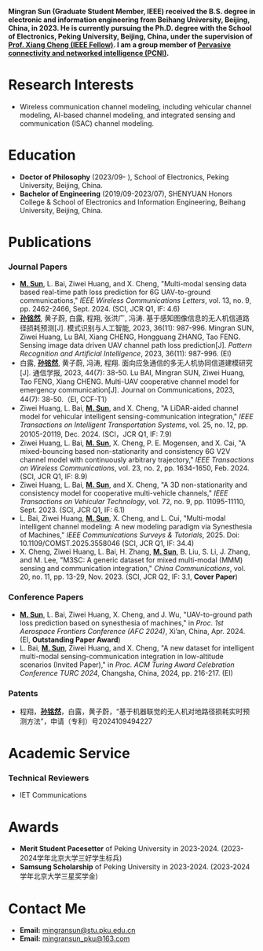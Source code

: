 **Mingran Sun (Graduate Student Member, IEEE) received the B.S. degree in electronic and information engineering from Beihang University, Beijing, China, in 2023. He is currently pursuing the Ph.D. degree with the School of Electronics, Peking University, Beijing, China, under the supervision of [Prof. Xiang Cheng (IEEE Fellow)](https://ele.pku.edu.cn/info/1023/1063.htm). I am a group member of [Pervasive connectivity and networked intelligence (PCNI)](http://pcni.pku.edu.cn/homepage.html).**


# Research Interests

+ Wireless communication channel modeling, including vehicular channel modeling, AI-based channel
modeling, and integrated sensing and communication (ISAC) channel modeling.


# Education

+ **Doctor of Philosophy** (2023/09- ), School of Electronics, Peking University, Beijing, China.
+ **Bachelor of Engineering** (2019/09-2023/07), SHENYUAN Honors College & School of Electronics and Information Engineering, Beihang University, Beijing, China.

# Publications


### Journal Papers

+ **<u>M. Sun</u>**, L. Bai, Ziwei Huang, and X. Cheng, "Multi-modal sensing data based real-time path loss prediction for 6G UAV-to-ground communications," *IEEE Wireless Communications Letters*, vol. 13, no. 9, pp. 2462-2466, Sept. 2024. (SCI, JCR Q1, IF: 4.6)
+ **<u>孙铭然</u>**, 黄子蔚, 白露, 程翔, 张洪广, 冯涛. 基于感知图像信息的无人机信道路径损耗预测[J]. 模式识别与人工智能, 2023, 36(11): 987-996. Mingran SUN, Ziwei Huang, Lu BAI, Xiang CHENG, Hongguang ZHANG, Tao FENG. Sensing image data driven UAV channel path loss prediction[J]. *Pattern Recognition and Artificial Intelligence*, 2023, 36(11): 987-996. (EI)
+ 白露, **<u>孙铭然</u>**, 黄子蔚, 冯涛, 程翔. 面向应急通信的多无人机协同信道建模研究[J]. 通信学报, 2023, 44(7): 38-50. Lu BAI, Mingran SUN, Ziwei Huang, Tao FENG, Xiang CHENG. Multi-UAV cooperative channel model for emergency communication[J]. Journal on Communications, 2023, 44(7): 38-50.（EI, CCF-T1）
+ Ziwei Huang, L. Bai, **<u>M. Sun</u>**, and X. Cheng, "A LiDAR-aided channel model for vehicular intelligent sensing-communication integration," *IEEE Transactions on Intelligent Transportation Systems*, vol. 25, no. 12, pp. 20105-20119, Dec. 2024. (SCI，JCR Q1, IF: 7.9)
+ Ziwei Huang, L. Bai, **<u>M. Sun</u>**, X. Cheng, P. E. Mogensen, and X. Cai, "A mixed-bouncing based non-stationarity and consistency 6G V2V channel model with continuously arbitrary trajectory," *IEEE Transactions on Wireless Communications*, vol. 23, no. 2, pp. 1634-1650, Feb. 2024. (SCI, JCR Q1, IF: 8.9)
+ Ziwei Huang, L. Bai, **<u>M. Sun</u>**, and X. Cheng, "A 3D non-stationarity and consistency model for cooperative multi-vehicle channels," *IEEE Transactions on Vehicular Technology*, vol. 72, no. 9, pp. 11095-11110, Sept. 2023. (SCI, JCR Q1, IF: 6.1)
+ L. Bai, Ziwei Huang, **<u>M. Sun</u>**, X. Cheng, and L. Cui, "Multi-modal intelligent channel modeling: A new modeling paradigm via Synesthesia of Machines," *IEEE Communications Surveys & Tutorials*, 2025. Doi: 10.1109/COMST.2025.3558046 (SCI, JCR Q1, IF: 34.4)
+ X. Cheng, Ziwei Huang, L. Bai, H. Zhang, **<u>M. Sun</u>**, B. Liu, S. Li, J. Zhang, and M. Lee, "M3SC: A generic dataset for mixed multi-modal (MMM) sensing and communication integration," *China Communications*, vol. 20, no. 11, pp. 13-29, Nov. 2023. (SCI, JCR Q2, IF: 3.1, **Cover Paper**)




### Conference Papers

+ **<u>M. Sun</u>**, L. Bai, Ziwei Huang, X. Cheng, and J. Wu, "UAV-to-ground path loss prediction based on synesthesia of machines," in *Proc. 1st Aerospace Frontiers Conference (AFC 2024)*, Xi’an, China, Apr. 2024. (EI, **Outstanding Paper Award**)
+ L. Bai, **<u>M. Sun</u>**, Ziwei Huang, and X. Cheng, "A new dataset for intelligent multi-modal sensing-communication integration in low-altitude scenarios (Invited Paper)," in *Proc. ACM Turing Award Celebration Conference TURC 2024*, Changsha, China, 2024, pp. 216-217. (EI)

### Patents

+ 程翔，**<u>孙铭然</u>**，白露，黄子蔚，“基于机器联觉的无人机对地路径损耗实时预测方法”，申请（专利）号2024109494227


# Academic Service
 
### Technical Reviewers
+ IET Communications


# Awards

+ **Merit Student Pacesetter** of Peking University in 2023-2024. (2023-2024学年北京大学三好学生标兵)
+ **Samsung Scholarship** of Peking University in 2023-2024. (2023-2024学年北京大学三星奖学金)

# Contact Me

+ **Email:** mingransun@stu.pku.edu.cn
+ **Email:** mingransun_pku@163.com 

